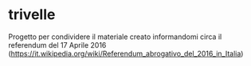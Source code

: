 # trivelle

Progetto per condividere il materiale creato informandomi circa il referendum del 17 Aprile 2016 (https://it.wikipedia.org/wiki/Referendum_abrogativo_del_2016_in_Italia)
